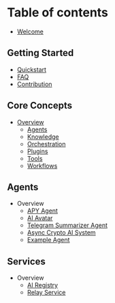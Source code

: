 # Table of contents

* [Welcome](README.md)

## Getting Started

* [Quickstart](getting-started/quickstart.md)
* [FAQ](getting-started/faq.md)
* [Contribution](getting-started/contributing.md)

## Core Concepts

* [Overview](core-concepts/overview.md)
  * [Agents](core-concepts/agents.md)
  * [Knowledge](core-concepts/knowledge.md)
  * [Orchestration](core-concepts/orchestration.md)
  * [Plugins](core-concepts/plugins.md)
  * [Tools](core-concepts/tools.md)
  * [Workflows](core-concepts/workflows.md)


## Agents

* Overview
  * [APY Agent](agents/ai_apy_pool_agent.md)
  * [AI Avatar](agents/ai_avatar.md)
  * [Telegram Summarizer Agent](agents/ai_dialogue_manager.md)
  * [Async Crypto AI System](agents/ai_predicts_manager.md)
  * [Example Agent](agents/example-agent.md)

## Services

* Overview
  * [AI Registry](services/ai_registry/overview.md)
  * [Relay Service](services/relay-service/overview.md)
